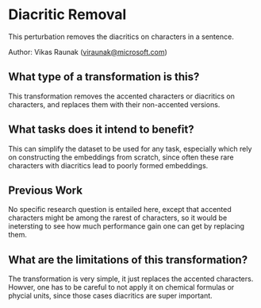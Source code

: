 # Diacritic Removal 
This perturbation removes the diacritics on characters in a sentence.

Author: Vikas Raunak (viraunak@microsoft.com)

## What type of a transformation is this?
This transformation removes the accented characters or diacritics on characters, and replaces them with their non-accented versions.

## What tasks does it intend to benefit?
This can simplify the dataset to be used for any task, especially which rely on constructing the embeddings from scratch, since often these rare characters with diacritics lead to poorly formed embeddings. 

## Previous Work
No specific research question is entailed here, except that accented characters might be among the rarest of characters, so it would be inetersting to see how much performance gain one can get by replacing them.

## What are the limitations of this transformation?
The transformation is very simple, it just replaces the accented characters. Howver, one has to be careful to not apply it on chemical formulas or phycial units, since those cases diacritics are super important.
